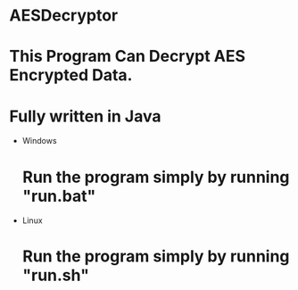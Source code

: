 # AESDecryptor

# This Program Can Decrypt AES Encrypted Data. 
# Fully written in Java

* Windows
  # Run the program simply by running "run.bat"
* Linux
  # Run the program simply by running "run.sh"
